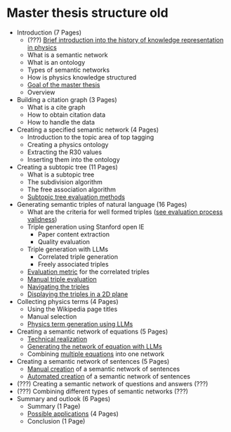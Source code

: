 # Master thesis structure old

* Introduction (7 Pages)
	* (???) [Brief introduction into the history of knowledge representation in physics](../writing/the-importance-of-knowledge-representation-for-scientific-progress-in-physics.md)
	* What is a semantic network
	* What is an ontology
	* Types of semantic networks
	* How is physics knowledge structured
	* [Goal of the master thesis](goal-of-the-master-thesis.md)
	* Overview
* Building a citation graph (3 Pages)
	* What is a cite graph 
	* How to obtain citation data
	* How to handle the data
* Creating a specified semantic network (4 Pages)
	* Introduction to the topic area of top tagging
	* Creating a physics ontology
	* Extracting the R30 values
	* Inserting them into the ontology
* Creating a subtopic tree (11 Pages)
	* What is a subtopic tree
	* The subdivision algorithm
	* The free association algorithm
	* [Subtopic tree evaluation methods](subtopic-tree-average-number-of-viewed-terms-per-search-evaluation.md)
* Generating semantic triples of natural language (16 Pages)
	* What are the criteria for well formed triples ([see evaluation process validness](../evaluation/manual-triple-evaluation.md))
	* Triple generation using Stanford open IE
		* Paper content extraction
		* Quality evaluation
	* Triple generation with LLMs
		* Correlated triple generation
		* Freely associated triples
	* [Evaluation metric](false-choices-per-correct-choice-compared-to-random.md) for the correlated triples
	* [Manual triple evaluation](../evaluation/manual-triple-evaluation.md)
	* [Navigating the triples](../approaches/navigate-semantic-triples-by-finite-choices.md)
	* [Displaying the triples in a 2D plane](../approaches/mapping-a-high-degree-graph-to-a-2D-area.md)
* Collecting physics terms (4 Pages)
	* Using the Wikipedia page titles
	* Manual selection
	* [Physics term generation using LLMs](../approaches/create-a-list-of-physics-terms-using-llms.md)
* Creating a semantic network of equations (5 Pages)
	* [Technical realization](../approaches/network-of-equations.md)
	* [Generating the network of equation with LLMs](../approaches/network-of-equations.md)
	* Combining [multiple equations](../approaches/network-of-multiple-equations.md) into one network
* Creating a semantic network of sentences (5 Pages)
	* [Manual creation](../approaches/semantic-network-of-sentences.md) of a semantic network of sentences
	* [Automated creation](../approaches/semantic-network-of-sentences.md) of a semantic network of sentences
* (???) Creating a semantic network of questions and answers (???)
* (???) Combining different types of semantic networks (???)
* Summary and outlook (6 Pages)
	* Summary (1 Page)
	* [Possible applications](possible-applications-of-physics-knowledge-graphs.md) (4 Pages)
	* Conclusion (1 Page)